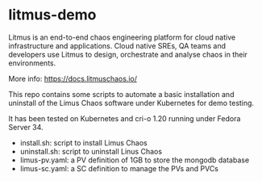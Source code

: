 # litmus-demo

Litmus is an end-to-end chaos engineering platform for cloud native infrastructure and applications. Cloud native SREs, QA teams and developers use Litmus to design, orchestrate and analyse chaos in their environments.

More info: https://docs.litmuschaos.io/

This repo contains some scripts to automate a basic installation and uninstall of the Limus Chaos software under Kubernetes for demo testing.

It has been tested on Kubernetes and cri-o 1.20 running under Fedora Server 34.

* install.sh: script to install Limus Chaos
* uninstall.sh: script to uninstall Linus Chaos
* limus-pv.yaml: a PV definition of 1GB to store the mongodb database
* limus-sc.yaml: a SC definition to manage the PVs and PVCs
